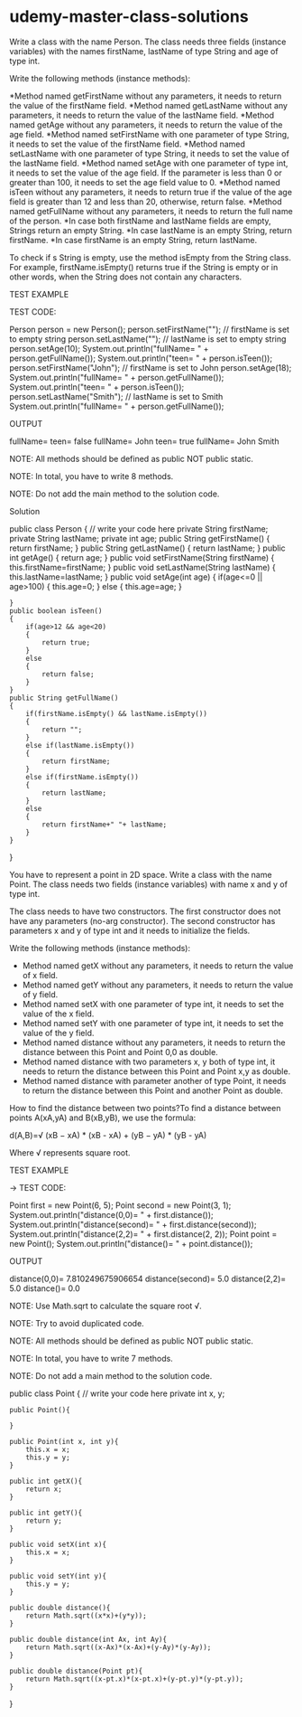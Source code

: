 # udemy-master-class-solutions


Write a class with the name Person. The class needs three fields (instance variables) with the names firstName, lastName of type String and age of type int. 

Write the following methods (instance methods):

*Method named getFirstName without any parameters, it needs to return the value of the firstName field.
*Method named getLastName without any parameters, it needs to return the value of the lastName field.
*Method named getAge without any parameters, it needs to return the value of the age field.
*Method named setFirstName with one parameter of type String, it needs to set the value of the firstName field.
*Method named setLastName with one parameter of type String, it needs to set the value of the lastName field.
*Method named setAge with one parameter of type int, it needs to set the value of the age field. If the parameter is less than 0 or greater than 100, it needs to set the age field value to 0.
*Method named isTeen without any parameters, it needs to return true if the value of the age field is greater than 12 and less than 20, otherwise, return false.
*Method named getFullName without any parameters, it needs to return the full name of the person.
    *In case both firstName and lastName fields are empty, Strings return an empty String.
    *In case lastName is an empty String, return firstName.
    *In case firstName is an empty String, return lastName.
    
To check if s String is empty, use the method isEmpty from the String class. For example, firstName.isEmpty() returns true if the String is empty or in other words, when the String does not contain any characters.


TEST EXAMPLE

TEST CODE:

Person person = new Person();
person.setFirstName("");   // firstName is set to empty string
person.setLastName("");    // lastName is set to empty string
person.setAge(10);
System.out.println("fullName= " + person.getFullName());
System.out.println("teen= " + person.isTeen());
person.setFirstName("John");    // firstName is set to John
person.setAge(18);
System.out.println("fullName= " + person.getFullName());
System.out.println("teen= " + person.isTeen());
person.setLastName("Smith");    // lastName is set to Smith
System.out.println("fullName= " + person.getFullName());

OUTPUT

fullName=
teen= false
fullName= John
teen= true
fullName= John Smith


NOTE: All methods should be defined as public NOT public static.

NOTE: In total, you have to write 8 methods.

NOTE: Do not add the main method to the solution code.











Solution


public class Person {
    // write your code here
    private String firstName;
    private String lastName;
    private int age;
    public String getFirstName()
    {
        return firstName;
    }
    public String getLastName()
    {
        return lastName;
    }
    public int getAge()
    {
        return age;
    }
    public void setFirstName(String firstName)
    {
        this.firstName=firstName;
    }
    public void setLastName(String lastName)
    {
        this.lastName=lastName;
    }
    public void setAge(int age)
    {
        if(age<=0  || age>100)
        {
            this.age=0;
        }
        else
        {
             this.age=age;
        }
        
    }
    public boolean isTeen()
    {
        if(age>12 && age<20)
        {
            return true;
        }
        else
        {
            return false;
        }
    }
    public String getFullName()
    {
        if(firstName.isEmpty() && lastName.isEmpty())
        {
            return "";
        }
        else if(lastName.isEmpty())
        {
            return firstName;
        }
        else if(firstName.isEmpty())
        {
            return lastName;
        }
        else
        {
            return firstName+" "+ lastName;
        }
    }
}





You have to represent a point in 2D space. Write a class with the name Point. The class needs two fields (instance variables) with name x and y of type int.

The class needs to have two constructors. The first constructor does not have any parameters (no-arg constructor). The second constructor has parameters x and y of type int and it needs to initialize the fields.

Write the following methods (instance methods):
* Method named getX without any parameters, it needs to return the value of x field.
* Method named getY without any parameters, it needs to return the value of y field.
* Method named setX with one parameter of type int, it needs to set the value of the x field.
* Method named setY with one parameter of type int, it needs to set the value of the y field.
* Method named distance without any parameters, it needs to return the distance between this Point and Point 0,0 as double.
* Method named distance with two parameters x, y both of type int, it needs to return the distance between this Point and Point x,y as double.
* Method named distance with parameter another of type Point, it needs to return the distance between this Point and another Point as double.

How to find the distance between two points?To find a distance between points A(xA,yA) and B(xB,yB), we use the formula:

d(A,B)=√ (xB − xA) * (xB - xA) + (yB − yA) * (yB - yA)

Where √ represents square root.




TEST EXAMPLE

→ TEST CODE:

Point first = new Point(6, 5);
Point second = new Point(3, 1);
System.out.println("distance(0,0)= " + first.distance());
System.out.println("distance(second)= " + first.distance(second));
System.out.println("distance(2,2)= " + first.distance(2, 2));
Point point = new Point();
System.out.println("distance()= " + point.distance());

OUTPUT

distance(0,0)= 7.810249675906654
distance(second)= 5.0
distance(2,2)= 5.0
distance()= 0.0

NOTE: Use Math.sqrt to calculate the square root √.

NOTE: Try to avoid duplicated code.

NOTE: All methods should be defined as public NOT public static.

NOTE: In total, you have to write 7 methods.

NOTE: Do not add a main method to the solution code.









public class Point {
    // write your code here
    private int x, y;
    
    public Point(){
        
    }
    
    public Point(int x, int y){
        this.x = x;
        this.y = y;
    }
    
    public int getX(){
        return x;
    }
    
    public int getY(){
        return y;
    }
    
    public void setX(int x){
        this.x = x;
    }
    
    public void setY(int y){
        this.y = y;
    }
    
    public double distance(){
        return Math.sqrt((x*x)+(y*y));
    }
    
    public double distance(int Ax, int Ay){
        return Math.sqrt((x-Ax)*(x-Ax)+(y-Ay)*(y-Ay));
    }
    
    public double distance(Point pt){
        return Math.sqrt((x-pt.x)*(x-pt.x)+(y-pt.y)*(y-pt.y));
    }
}
